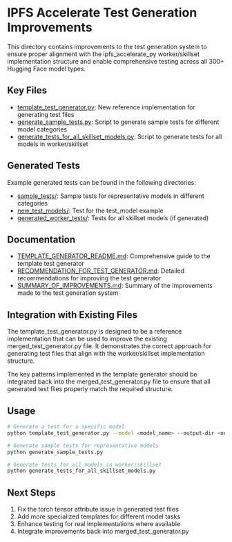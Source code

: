 # IPFS Accelerate Test Generation Improvements

This directory contains improvements to the test generation system to ensure proper alignment with the ipfs_accelerate_py worker/skillset implementation structure and enable comprehensive testing across all 300+ Hugging Face model types.

## Key Files

- [template_test_generator.py](template_test_generator.py): New reference implementation for generating test files
- [generate_sample_tests.py](generate_sample_tests.py): Script to generate sample tests for different model categories
- [generate_tests_for_all_skillset_models.py](generate_tests_for_all_skillset_models.py): Script to generate tests for all models in worker/skillset

## Generated Tests

Example generated tests can be found in the following directories:

- [sample_tests/](sample_tests/): Sample tests for representative models in different categories
- [new_test_models/](new_test_models/): Test for the test_model example
- [generated_worker_tests/](generated_worker_tests/): Tests for all skillset models (if generated)

## Documentation

- [TEMPLATE_GENERATOR_README.md](TEMPLATE_GENERATOR_README.md): Comprehensive guide to the template test generator
- [RECOMMENDATION_FOR_TEST_GENERATOR.md](RECOMMENDATION_FOR_TEST_GENERATOR.md): Detailed recommendations for improving the test generator
- [SUMMARY_OF_IMPROVEMENTS.md](SUMMARY_OF_IMPROVEMENTS.md): Summary of the improvements made to the test generation system

## Integration with Existing Files

The template_test_generator.py is designed to be a reference implementation that can be used to improve the existing merged_test_generator.py file. It demonstrates the correct approach for generating test files that align with the worker/skillset implementation structure.

The key patterns implemented in the template generator should be integrated back into the merged_test_generator.py file to ensure that all generated test files properly match the required structure.

## Usage

```bash
# Generate a test for a specific model
python template_test_generator.py --model <model_name> --output-dir <output_directory>

# Generate sample tests for representative models
python generate_sample_tests.py

# Generate tests for all models in worker/skillset
python generate_tests_for_all_skillset_models.py
```

## Next Steps

1. Fix the torch tensor attribute issue in generated test files
2. Add more specialized templates for different model tasks
3. Enhance testing for real implementations where available
4. Integrate improvements back into merged_test_generator.py